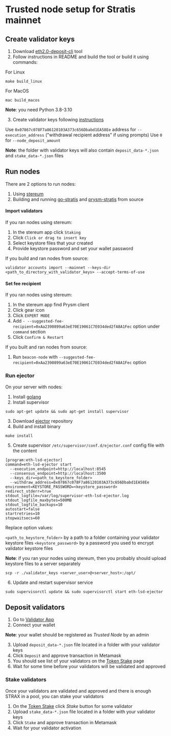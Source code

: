 # Trusted node setup for Stratis mainnet

## Create validator keys

1. Download [eth2.0-deposit-cli](https://github.com/SergeevDmitry/eth2.0-deposit-cli) tool
2. Follow instructions in README and build the tool or build it using commands:

For Linux
```
make build_linux
```

For MacOS
```
mac build_macos
```

**Note**: you need Python 3.8-3.10

3. Create validator keys following [instructions](https://github.com/SergeevDmitry/eth2.0-deposit-cli?tab=readme-ov-file#step-2-create-keys-and-deposit_data-json)

Use `0x07867c078F7a86120103A373c656Dbabd1EA58Ee` address for `--execution_address` ("withdrawal recipient address" if using prompts)
Use `0` for `--node_deposit_amount`

**Note**: the folder with validator keys will also contain `deposit_data-*.json` and `stake_data-*.json` files

## Run nodes

There are 2 options to run nodes:

1. Using [stereum](https://github.com/stratisproject/stratis-node/releases)
2. Building and running [go-stratis](https://github.com/stratisproject/go-stratis/tree/release/1.1) and [prysm-stratis](https://github.com/stratisproject/prysm-stratis/commits/release/1.1) from source

#### Import validators

If you ran nodes using stereum:

1. In the stereum app click `Staking`
2. Click `Click or drag to insert key`
3. Select keystore files that your created
4. Provide keystore password and set your wallet password

If you build and ran nodes from source:

```
validator accounts import --mainnet --keys-dir <path_to_directory_with_validator_keys> --accept-terms-of-use
```

#### Set fee recipient

If you ran nodes using stereum:

1. In the stereum app find Prysm client
2. Click gear icon
3. Click `EXPERT MODE`
4. Add `- --suggested-fee-recipient=0xAa2390899a63eE70E19061C7E034ded2fA8A1Fec` option under `command` section
5. Click `Confirm & Restart`

If you built and ran nodes from source:

1. Run `beacon-node` with `--suggested-fee-recipient=0xAa2390899a63eE70E19061C7E034ded2fA8A1Fec` option

### Run ejector

On your server with nodes:

1. Install [golang](https://go.dev/doc/install)
2. Install supervisor

```
sudo apt-get update && sudo apt-get install supervisor
```

3. Download [ejector](https://github.com/SergeevDmitry/eth-lsd-ejector) repository
4. Build and install binary

```
make install
```

5. Create supervisor `/etc/supervisor/conf.d/ejector.conf` config file with the content

```
[program:eth-lsd-ejector]
command=eth-lsd-ejector start
  --execution_endpoint=http://localhost:8545
  --consensus_endpoint=http://localhost:3500
  --keys_dir=<path_to_keystore_folder>
  --withdraw_address=0x07867c078F7a86120103A373c656Dbabd1EA58Ee
environment=KEYSTORE_PASSWORD=<keystore_password>
redirect_stderr=true
stdout_logfile=/var/log/supervisor-eth-lsd-ejector.log
stdout_logfile_maxbytes=500MB
stdout_logfile_backups=10
autostart=false
startretries=10
stopwaitsecs=60
```

Replace option values:

`<path_to_keystore_folder>` by a path to a folder containing your validator keystore files
`<keystore_password>` by a password you used to encrypt validator keystore files

**Note**: if you ran your nodes using stereum, then you probably should upload keystore files to a server separately

```
scp -r ./validator_keys <server_user>@<server_host>:/opt/
```

6. Update and restart supervisor service

```
sudo supervisorctl update && sudo supervisorctl start eth-lsd-ejector
```

## Deposit validators

1. Go to [Validator App](https://auroria.validator.stafi.stratisevm.com/tokenStake/trustDeposit/)
2. Connect your wallet

**Note**: your wallet should be registered as *Trusted Node* by an admin

3. Upload `deposit_data-*.json` file located in a folder with your validator keys
4. Click `Deposit` and approve transaction in Metamask
5. You should see list of your validators on the [Token Stake](https://validator.stafi.stratisevm.com/tokenStake/list/) page
6. Wait for some time before your validators will be validated and approved

### Stake validators

Once your validators are validated and approved and there is enough STRAX in a pool, you can stake your validators

1. On the [Token Stake](https://validator.stafi.stratisevm.com/tokenStake/list/) click *Stake* button for some validator
2. Upload `stake_data-*.json` file located in a folder with your validator keys
3. Click `Stake` and approve transaction in Metamask
4. Wait for your validator activation

